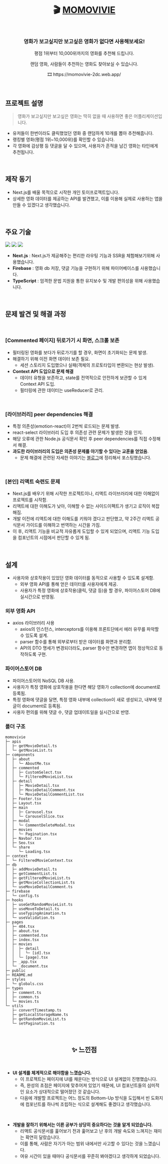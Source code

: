 <br/>
<h1 align="center"> 🎬 <a href="https://momovivie-2dc.web.app/">MOMOVIVIE</a></h1><br/>

<h3 align="center">영화가 보고싶지만 보고싶은 영화가 없다면 사용해보세요!</h3>
<p align="center">평점 1위부터 10,000위까지의 영화를 추천해 드립니다.</p>
<p align="center">랜덤 영화, 사람들이 추천하는 영화도 찾아보실 수 있습니다.</p>

<p align="center">🎞 https://momovivie-2dc.web.app/</p>

<br/>


## 프로젝트 설명

> 영화가 보고싶지만 보고싶은 영화는 딱히 없을 때 사용하면 좋은 어플리케이션입니다.

- 유저들이 한번이라도 클릭했었던 영화 중 랜덤하게 10개를 뽑아 추천해줍니다.
- 랭킹별 영화(평점 1위~10,000위)를 확인할 수 있습니다.
- 각 영화에 감상평 등 댓글을 달 수 있으며, 사용자가 흔적을 남긴 영화는 타인에게 추천됩니다.

<br/>

## 제작 동기

- Next.js를 배울 목적으로 시작한 개인 토이프로젝트입니다.
- 상세한 영화 데이터를 제공하는 API를 발견했고, 이를 이용해 실제로 사용하는 앱을 만들 수 있겠다고 생각했습니다.
  
<br/>

## 주요 기술
<img src="https://img.shields.io/badge/Next.js-000000?style=flat-square&logo=Next.js&logoColor=white"/> <img src="https://img.shields.io/badge/Firebase-FFCA28?style=flat-square&logo=firebase&logoColor=black"/> <img src="https://img.shields.io/badge/Typescript-3178C6?style=flat-square&logo=Typescript&logoColor=white"/>
- **Next.js** : Next.js가 제공해주는 편리한 라우팅 기능과 SSR을 체험해보기위해 사용했습니다.  
- **Firebase** : 영화 db 저장, 댓글 기능을 구현하기 위해 파이어베이스를 사용했습니다.
- **TypeScript** : 엄격한 문법 지원을 통한 유지보수 및 개발 편의성을 위해 사용했습니다.
<br/>

## 문제 발견 및 해결 과정

<br/>

### [Commented 페이지] 뒤로가기 시 화면, 스크롤 보존

- 필터링된 영화를 보다가 뒤로가기를 할 경우, 화면이 초기화되는 문제 발생.
- 해결하기 위해 이전 화면 데이터 보존 필요.
  - 세션 스토리지 도입했으나 실패(객체의 프로토타입이 변환되는 현상 발생).
- **Context API 도입으로 문제 해결**
  - 데이터 유형을 보존하고, state를 전역적으로 안전하게 보관할 수 있게 Context API 도입.
  - 필터링에 관한 데이터는 useReducer로 관리.

<br/>

### [라이브러리] peer dependencies 해결

- 특정 의존성(emotion-react)이 2번씩 로드되는 문제 발생.
- react-select 라이브러리 도입 후 의존성 관련 문제가 발생한 것을 인지.
- 해당 오류에 관한 Node.js 공식문서 확인 후 peer dependencies를 직접 수정해서 해결.
- **과도한 라이브러리의 도입은 의존성 문제를 야기할 수 있다는 교훈을 얻었음**.
  * 문제 해결에 관련된 자세한 이야기는 [블로그](https://2duckchun.tistory.com/468)에 정리해서 포스팅했습니다.

<br/>

### [본인] 리액트 숙련도 문제
- Next.js를 배우기 위해 시작한 프로젝트이나, 리액트 라이브러리에 대한 이해없이 프로젝트를 시작함.
- 리액트에 대한 이해도가 낮아, 이해할 수 없는 사이드이펙트가 생기고 로직이 복잡해짐.
- 개발 이전에 리액트에 대한 이해도를 키워야 겠다고 판단했고, 약 2주간 리액트 공식문서 가이드를 이해하고 번역하는 시간을 가짐.
- 이 후, 리액트 기능을 비교적 자유롭게 도입할 수 있게 되었으며, 리액트 기능 도입을 컴포넌트의 시점에서 판단할 수 있게 됨.

<br/>

## 설계

- 사용자와 상호작용이 있었던 영화 데이터를 동적으로 사용할 수 있도록 설계함.
  - 외부 영화 API를 통해 얻은 데이터를 사용자에게 제공.
  - 사용자가 특정 영화에 상호작용(클릭, 댓글 등)을 할 경우, 파이어스토어 DB에 실시간으로 반영됨.

### 외부 영화 API
- axios 라이브러리 사용
  - axios의 인스턴스, interceptors를 이용해 프론트단에서 에러 유무를 파악할 수 있도록 설계.
  - parser 함수를 통해 외부로부터 받은 데이터를 화면과 분리함.
  - API의 DTO 명세가 변경되더라도, parser 함수만 변경하면 앱이 정상적으로 동작하도록 구현.

### 파이어스토어 DB

- 파이어스토어의 NoSQL DB 사용.
- 사용자가 특정 영화에 상호작용을 한다면 해당 영화가 collection에 document로 등록됨.
- 특정 영화에 댓글을 달면, 특정 영화 내부에 collection이 새로 생성되고, 내부에 댓글이 document로 등록됨.
- 사용자 편의를 위해 댓글 수, 댓글 업데이트일을 실시간으로 반영.

### 폴더 구조

```
momovivie
├─ apis
│  ├─ getMovieDetail.ts
│  └─ getMovieList.ts
├─ components
│  ├─ about
│  │  └─ AboutMe.tsx
│  ├─ commented
│  │  ├─ CustomSelect.tsx
│  │  └─ FilteredMovieList.tsx
│  ├─ detail
│  │  ├─ MovieDetail.tsx
│  │  ├─ MovieDetailComment.tsx
│  │  └─ MovieDetailCommentList.tsx
│  ├─ Footer.tsx
│  ├─ Layout.tsx
│  ├─ main
│  │  ├─ Carousel.tsx
│  │  └─ CarouselSlice.tsx
│  ├─ modal
│  │  └─ CommentDeleteModal.tsx
│  ├─ movies
│  │  └─ Pagination.tsx
│  ├─ Navbar.tsx
│  ├─ Seo.tsx
│  └─ share
│     └─ Loading.tsx
├─ context
│  └─ FilteredMovieContext.tsx
├─ db
│  ├─ addMovieDetail.ts
│  ├─ getCommentList.ts
│  ├─ getFilteredMovieList.ts
│  ├─ getMovieCollectionList.ts
│  └─ useMovieDetailComment.ts
├─ firebase
│  └─ config.ts
├─ hooks
│  ├─ useGetRandomMovieList.ts
│  ├─ useMoveToDetail.ts
│  ├─ useTypingAnimation.ts
│  └─ useValidation.ts
├─ pages
│  ├─ 404.tsx
│  ├─ about.tsx
│  ├─ commented.tsx
│  ├─ index.tsx
│  ├─ movies
│  │  ├─ detail
│  │  │  └─ [id].tsx
│  │  └─ [page].tsx
│  ├─ _app.tsx
│  └─ _document.tsx
├─ public
├─ README.md
├─ styles
│  └─ globals.css
├─ types
│  ├─ comment.ts
│  ├─ common.ts
│  └─ movies.ts
└─ utils
   ├─ convertTimestamp.ts
   ├─ getLocalStorageName.ts
   ├─ getRandomMovieList.ts
   └─ setPagination.ts
```
<br/>

<h2 align="center"> ✨ 느낀점 </h2>

<br/>

- **UI 설계를 체계적으로 해야함을 느꼈습니다.**
  - 이 프로젝트는 페이지에 UI를 채운다는 방식으로 UI 설계없이 진행했습니다.
  - 즉, 완성의 초점은 페이지에 맞추어져 있었기 때문에, UI 컴포넌트들의 심미적인 요소가 상대적으로 떨어졌던 것 같습니다.
  - 다음에 개발할 프로젝트는 어느 정도의 Bottom-Up 방식을 도입해서 빈 도화지에 컴포넌트를 하나씩 조립하는 식으로 설계해도 좋겠다고 생각했습니다.
<br/>

- **개발을 잘하기 위해서는 이론 공부가 상당히 중요하다는 것을 알게 되었습니다.**
  - 리액트 공식문서를 훑어보기 전과 훑어보고 난 후의 개발 속도와 느껴지는 재미는 확연히 달랐습니다.
  - 이를 통해, 사람은 자기가 아는 범위 내에서만 사고할 수 있다는 것을 느꼈습니다.
  - 여유 시간이 있을 때마다 공식문서를 꾸준히 봐야겠다고 생각하게 되었습니다.
